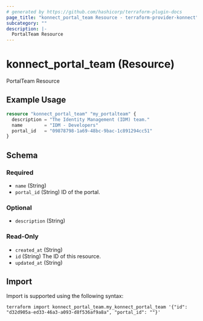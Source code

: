 ```yaml
---
# generated by https://github.com/hashicorp/terraform-plugin-docs
page_title: "konnect_portal_team Resource - terraform-provider-konnect"
subcategory: ""
description: |-
  PortalTeam Resource
---
```


# konnect_portal_team (Resource)

PortalTeam Resource

## Example Usage

```terraform
resource "konnect_portal_team" "my_portalteam" {
  description = "The Identity Management (IDM) team."
  name        = "IDM - Developers"
  portal_id   = "09878798-1a69-48bc-9bac-1c891294cc51"
}
```

<!-- schema generated by tfplugindocs -->
## Schema

### Required

- `name` (String)
- `portal_id` (String) ID of the portal.

### Optional

- `description` (String)

### Read-Only

- `created_at` (String)
- `id` (String) The ID of this resource.
- `updated_at` (String)

## Import

Import is supported using the following syntax:

```shell
terraform import konnect_portal_team.my_konnect_portal_team '{"id": "d32d905a-ed33-46a3-a093-d8f536af9a8a", "portal_id": ""}'
```
